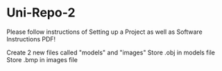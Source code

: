 # Uni-Repo-2
Please follow instructions of Setting up a Project as well as Software Instructions PDF!

Create 2 new files called "models" and "images"
Store .obj in models file
Store .bmp in images file
